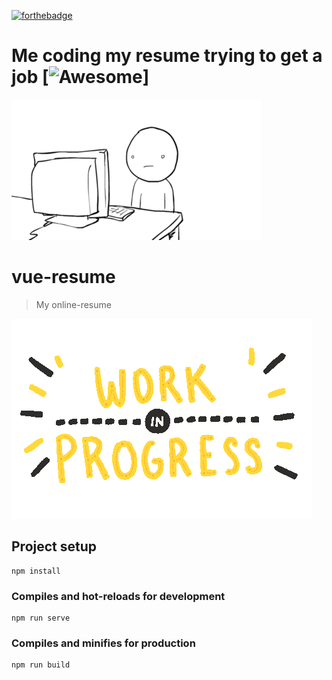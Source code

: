 [![forthebadge](https://forthebadge.com/images/badges/contains-cat-gifs.svg)](https://forthebadge.com)

# Me coding my resume trying to get a job [![Awesome](https://cdn.rawgit.com/sindresorhus/awesome/d7305f38d29fed78fa85652e3a63e154dd8e8829/media/badge.svg)]

![](src/assets/coding.gif)

# vue-resume

> My online-resume

![](src/assets/giphy.gif)

## Project setup
```
npm install
```

### Compiles and hot-reloads for development
```
npm run serve
```

### Compiles and minifies for production
```
npm run build
```

